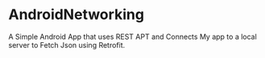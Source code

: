 # AndroidNetworking
A Simple Android App that uses REST APT and Connects My app to a local server to Fetch Json using Retrofit.
